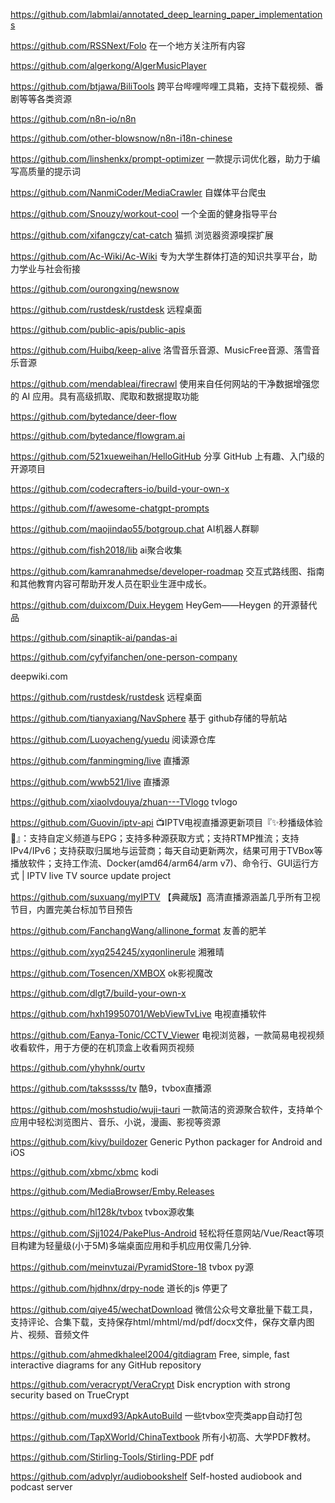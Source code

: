 https://github.com/labmlai/annotated_deep_learning_paper_implementations

https://github.com/RSSNext/Folo   在一个地方关注所有内容

https://github.com/algerkong/AlgerMusicPlayer

https://github.com/btjawa/BiliTools  跨平台哔哩哔哩工具箱，支持下载视频、番剧等等各类资源

https://github.com/n8n-io/n8n

https://github.com/other-blowsnow/n8n-i18n-chinese

https://github.com/linshenkx/prompt-optimizer  一款提示词优化器，助力于编写高质量的提示词

https://github.com/NanmiCoder/MediaCrawler   自媒体平台爬虫

https://github.com/Snouzy/workout-cool   一个全面的健身指导平台

https://github.com/xifangczy/cat-catch   猫抓 浏览器资源嗅探扩展

https://github.com/Ac-Wiki/Ac-Wiki 专为大学生群体打造的知识共享平台，助力学业与社会衔接

https://github.com/ourongxing/newsnow

https://github.com/rustdesk/rustdesk  远程桌面

https://github.com/public-apis/public-apis

https://github.com/Huibq/keep-alive   洛雪音乐音源、MusicFree音源、落雪音乐音源

https://github.com/mendableai/firecrawl   使用来自任何网站的干净数据增强您的 AI 应用。具有高级抓取、爬取和数据提取功能

https://github.com/bytedance/deer-flow

https://github.com/bytedance/flowgram.ai

https://github.com/521xueweihan/HelloGitHub  分享 GitHub 上有趣、入门级的开源项目

https://github.com/codecrafters-io/build-your-own-x

https://github.com/f/awesome-chatgpt-prompts

https://github.com/maojindao55/botgroup.chat  AI机器人群聊

https://github.com/fish2018/lib  ai聚合收集

https://github.com/kamranahmedse/developer-roadmap  交互式路线图、指南和其他教育内容可帮助开发人员在职业生涯中成长。

https://github.com/duixcom/Duix.Heygem   HeyGem——Heygen 的开源替代品

https://github.com/sinaptik-ai/pandas-ai

https://github.com/cyfyifanchen/one-person-company

deepwiki.com

https://github.com/rustdesk/rustdesk 远程桌面

https://github.com/tianyaxiang/NavSphere 基于 github存储的导航站

https://github.com/Luoyacheng/yuedu  阅读源仓库

https://github.com/fanmingming/live  直播源

https://github.com/wwb521/live   直播源

https://github.com/xiaolvdouya/zhuan---TVlogo   tvlogo

https://github.com/Guovin/iptv-api  📺IPTV电视直播源更新项目『✨秒播级体验🚀』：支持自定义频道与EPG；支持多种源获取方式；支持RTMP推流；支持IPv4/IPv6；支持获取归属地与运营商；每天自动更新两次，结果可用于TVBox等播放软件；支持工作流、Docker(amd64/arm64/arm v7)、命令行、GUI运行方式 | IPTV live TV source update project

https://github.com/suxuang/myIPTV  【典藏版】高清直播源涵盖几乎所有卫视节目，内置完美台标加节目预告

https://github.com/FanchangWang/allinone_format  友善的肥羊

https://github.com/xyq254245/xyqonlinerule  湘雅晴

https://github.com/Tosencen/XMBOX  ok影视魔改

https://github.com/dlgt7/build-your-own-x 

https://github.com/hxh19950701/WebViewTvLive  电视直播软件

https://github.com/Eanya-Tonic/CCTV_Viewer  电视浏览器，一款简易电视视频收看软件，用于方便的在机顶盒上收看网页视频

https://github.com/yhyhnk/ourtv

https://github.com/taksssss/tv  酷9，tvbox直播源

https://github.com/moshstudio/wuji-tauri 一款简洁的资源聚合软件，支持单个应用中轻松浏览图片、音乐、小说，漫画、影视等资源

https://github.com/kivy/buildozer Generic Python packager for Android and iOS

https://github.com/xbmc/xbmc  kodi

https://github.com/MediaBrowser/Emby.Releases

https://github.com/hl128k/tvbox  tvbox源收集

https://github.com/Sjj1024/PakePlus-Android  轻松将任意网站/Vue/React等项目构建为轻量级(小于5M)多端桌面应用和手机应用仅需几分钟.

https://github.com/meinvtuzai/PyramidStore-18  tvbox py源

https://github.com/hjdhnx/drpy-node  道长的js 停更了

https://github.com/qiye45/wechatDownload  微信公众号文章批量下载工具，支持评论、合集下载，支持保存html/mhtml/md/pdf/docx文件，保存文章内图片、视频、音频文件

https://github.com/ahmedkhaleel2004/gitdiagram   Free, simple, fast interactive diagrams for any GitHub repository

https://github.com/veracrypt/VeraCrypt   Disk encryption with strong security based on TrueCrypt

https://github.com/muxd93/ApkAutoBuild  一些tvbox空壳类app自动打包

https://github.com/TapXWorld/ChinaTextbook  所有小初高、大学PDF教材。

https://github.com/Stirling-Tools/Stirling-PDF  pdf

https://github.com/advplyr/audiobookshelf  Self-hosted audiobook and podcast server
